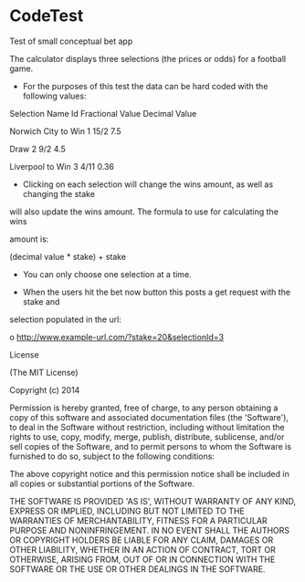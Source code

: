 CodeTest
========

Test of small conceptual bet app



The calculator displays three selections (the prices or odds) for a football game.

- For the purposes of this test the data can be hard coded with the following values:

Selection Name Id Fractional Value Decimal Value

Norwich City to Win 1 15/2 7.5

Draw 2 9/2 4.5

Liverpool to Win 3 4/11 0.36

- Clicking on each selection will change the wins amount, as well as changing the stake 

will also update the wins amount. The formula to use for calculating the wins 

amount is:

 (decimal value * stake) + stake 

- You can only choose one selection at a time.

- When the users hit the bet now button this posts a get request with the stake and 

selection populated in the url: 

o http://www.example-url.com/?stake=20&selectionId=3


License

(The MIT License)

Copyright (c) 2014

Permission is hereby granted, free of charge, to any person obtaining a copy of this software and associated documentation files (the 'Software'), to deal in the Software without restriction, including without limitation the rights to use, copy, modify, merge, publish, distribute, sublicense, and/or sell copies of the Software, and to permit persons to whom the Software is furnished to do so, subject to the following conditions:

The above copyright notice and this permission notice shall be included in all copies or substantial portions of the Software.

THE SOFTWARE IS PROVIDED 'AS IS', WITHOUT WARRANTY OF ANY KIND, EXPRESS OR IMPLIED, INCLUDING BUT NOT LIMITED TO THE WARRANTIES OF MERCHANTABILITY, FITNESS FOR A PARTICULAR PURPOSE AND NONINFRINGEMENT. IN NO EVENT SHALL THE AUTHORS OR COPYRIGHT HOLDERS BE LIABLE FOR ANY CLAIM, DAMAGES OR OTHER LIABILITY, WHETHER IN AN ACTION OF CONTRACT, TORT OR OTHERWISE, ARISING FROM, OUT OF OR IN CONNECTION WITH THE SOFTWARE OR THE USE OR OTHER DEALINGS IN THE SOFTWARE.
